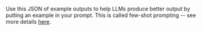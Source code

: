 Use this JSON of example outputs to help LLMs produce better output by putting an example in your prompt. This is called 
few-shot prompting -- see more details [here](https://huggingface.co/docs/transformers/en/tasks/prompting).

